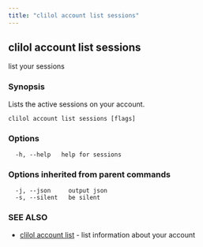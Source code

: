 ```yaml
---
title: "clilol account list sessions"
---
```

## clilol account list sessions

list your sessions

### Synopsis

Lists the active sessions on your account.

```
clilol account list sessions [flags]
```

### Options

```
  -h, --help   help for sessions
```

### Options inherited from parent commands

```
  -j, --json     output json
  -s, --silent   be silent
```

### SEE ALSO

* [clilol account list](clilol_account_list.md)	 - list information about your account

